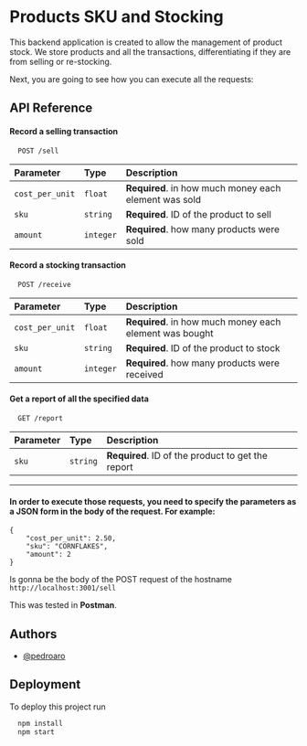 
# Products SKU and Stocking

This backend application is created to allow the management of product stock. We store products and all the transactions, differentiating if they are from selling or re-stocking.

Next, you are going to see how you can execute all the requests:




## API Reference

#### Record a selling transaction

```http
  POST /sell
```

| Parameter | Type     | Description                |
| :-------- | :------- | :------------------------- |
| `cost_per_unit` | `float` | **Required**. in how much money each element was sold |
| `sku` | `string` | **Required**. ID of the product to sell|
| `amount` | `integer` | **Required**. how many products were sold |

#### Record a stocking transaction

```http
  POST /receive
```

| Parameter | Type     | Description                |
| :-------- | :------- | :------------------------- |
| `cost_per_unit` | `float` | **Required**. in how much money each element was bought |
| `sku` | `string` | **Required**. ID of the product to stock|
| `amount` | `integer` | **Required**. how many products were received |

#### Get a report of all the specified data

```http
  GET /report
```

| Parameter | Type     | Description                       |
| :-------- | :------- | :-------------------------------- |
| `sku` | `string` | **Required**. ID of the product to get the report|

---

#### In order to execute those requests, you need to specify the parameters as a JSON form in the body of the request. For example:


```
{
    "cost_per_unit": 2.50,
    "sku": "CORNFLAKES",
    "amount": 2
}
```

Is gonna be the body of the POST request of the hostname `http://localhost:3001/sell`

This was tested in **Postman**.
## Authors

- [@pedroaro](https://www.github.com/pedroaro)


## Deployment

To deploy this project run

```bash
  npm install
  npm start
```

